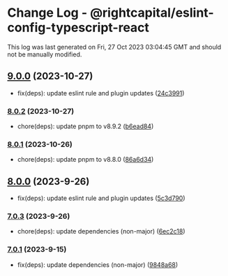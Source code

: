 # Change Log - @rightcapital/eslint-config-typescript-react

This log was last generated on Fri, 27 Oct 2023 03:04:45 GMT and should not be manually modified.

<!-- Start content -->

## [9.0.0](https://github.com/RightCapitalHQ/frontend-style-guide/tree/@rightcapital/eslint-config-typescript-react_v9.0.0) (2023-10-27)

- fix(deps): update eslint rule and plugin updates ([24c3991](https://github.com/RightCapitalHQ/frontend-style-guide/commit/24c39914f51fd4fbee837bbf66c479a57b803283))

### [8.0.2](https://github.com/RightCapitalHQ/frontend-style-guide/tree/@rightcapital/eslint-config-typescript-react_v8.0.2) (2023-10-27)

- chore(deps): update pnpm to v8.9.2 ([b6ead84](https://github.com/RightCapitalHQ/frontend-style-guide/commit/b6ead8470ba7225dd8bb4b797c3b562758655952))

### [8.0.1](https://github.com/RightCapitalHQ/frontend-style-guide/tree/@rightcapital/eslint-config-typescript-react_v8.0.1) (2023-10-26)

- chore(deps): update pnpm to v8.8.0 ([86a6d34](https://github.com/RightCapitalHQ/frontend-style-guide/commit/86a6d34dfbe421661b58a276da3a4180a481e02f))

## [8.0.0](https://github.com/RightCapitalHQ/frontend-style-guide/tree/@rightcapital/eslint-config-typescript-react_v8.0.0) (2023-9-26)

- fix(deps): update eslint rule and plugin updates ([5c3d790](https://github.com/RightCapitalHQ/frontend-style-guide/commit/5c3d790fb7719d5e4653f8cfff216ff15b14dd3b))

### [7.0.3](https://github.com/RightCapitalHQ/frontend-style-guide/tree/@rightcapital/eslint-config-typescript-react_v7.0.3) (2023-9-26)

- chore(deps): update dependencies (non-major) ([6ec2c18](https://github.com/RightCapitalHQ/frontend-style-guide/commit/6ec2c186b2262054c6a5ba8777ce8588baa3d5cd))

### [7.0.1](https://github.com/RightCapitalHQ/frontend-style-guide/tree/@rightcapital/eslint-config-typescript-react_v7.0.1) (2023-9-15)

- fix(deps): update dependencies (non-major) ([9848a68](https://github.com/RightCapitalHQ/frontend-style-guide/commit/9848a685b74f4386e815fcd6fb69cf498dbf2cfb))
